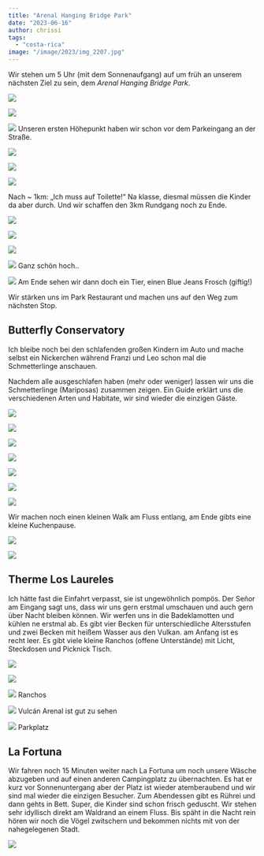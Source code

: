 ```yaml
---
title: "Arenal Hanging Bridge Park"
date: "2023-06-16"
author: chrissi
tags: 
  - "costa-rica"
image: "/image/2023/img_2207.jpg"
---
```


Wir stehen um 5 Uhr (mit dem Sonnenaufgang) auf um früh an unserem nächsten Ziel zu sein, dem _Arenal Hanging Bridge Park_.

![](/image/2023/img_2187.jpg?w=1024)

![](/image/2023/img_2193.jpg?w=1024)

![](/image/2023/img_2198.jpg?w=1024)
Unseren ersten Höhepunkt haben wir schon vor dem Parkeingang an der Straße.



![](/image/2023/img_2207.jpg?w=1024)

![](/image/2023/img_2213-1.jpg?w=1024)

![](/image/2023/img_2221.jpg?w=1024)

Nach ~ 1km: „Ich muss auf Toilette!“ Na klasse, diesmal müssen die Kinder da aber durch. Und wir schaffen den 3km Rundgang noch zu Ende.

![](/image/2023/img_2231.jpg?w=1024)

![](/image/2023/img_2237.jpg?w=1024)

![](/image/2023/img_2255.jpg?w=1024)

![](/image/2023/img_2257.jpg?w=768)
Ganz schön hoch..

![](/image/2023/img_2263.jpg?w=768)
Am Ende sehen wir dann doch ein Tier, einen Blue Jeans Frosch (giftig!)

Wir stärken uns im Park Restaurant und machen uns auf den Weg zum nächsten Stop.

## Butterfly Conservatory

Ich bleibe noch bei den schlafenden großen Kindern im Auto und mache selbst ein Nickerchen während Franzi und Leo schon mal die Schmetterlinge anschauen.

Nachdem alle ausgeschlafen haben (mehr oder weniger) lassen wir uns die Schmetterlinge (Mariposas) zusammen zeigen. Ein Guide erklärt uns die verschiedenen Arten und Habitate, wir sind wieder die einzigen Gäste.

![](/image/2023/img_2277-1.jpg?w=768)

![](/image/2023/img_2280.jpg?w=768)

![](/image/2023/img_2282.jpg?w=1024)

![](/image/2023/img_2293.jpg?w=768)

![](/image/2023/img_2298.jpg?w=768)

![](/image/2023/img_2300.jpg?w=768)

![](/image/2023/img_2301.jpg?w=768)

Wir machen noch einen kleinen Walk am Fluss entlang, am Ende gibts eine kleine Kuchenpause.

![](/image/2023/img_2315.jpg?w=768)

![](/image/2023/img_2329.jpg?w=1024)

## Therme Los Laureles

Ich hätte fast die Einfahrt verpasst, sie ist ungewöhnlich pompös. Der Señor am Eingang sagt uns, dass wir uns gern erstmal umschauen und auch gern über Nacht bleiben können. Wir werfen uns in die Badeklamotten und kühlen ne erstmal ab. Es gibt vier Becken für unterschiedliche Altersstufen und zwei Becken mit heißem Wasser aus den Vulkan. am Anfang ist es recht leer. Es gibt viele kleine Ranchos (offene Unterstände) mit Licht, Steckdosen und Picknick Tisch.

![](/image/2023/img_2345.jpg?w=1024)

![](/image/2023/img_2351-1.jpg?w=1024)

![](/image/2023/img_2352.jpg?w=1024)
Ranchos

![](/image/2023/img_2350.jpg?w=1024)
Vulcán Arenal ist gut zu sehen

![](/image/2023/img_2349.jpg?w=1024)
Parkplatz

## La Fortuna

Wir fahren noch 15 Minuten weiter nach La Fortuna um noch unsere Wäsche abzugeben und auf einen anderen Campingplatz zu übernachten. Es hat er kurz vor Sonnenuntergang aber der Platz ist wieder atemberaubend und wir sind mal wieder die einzigen Besucher. Zum Abendessen gibt es Rührei und dann gehts in Bett. Super, die Kinder sind schon frisch geduscht. Wir stehen sehr idyllisch direkt am Waldrand an einem Fluss. Bis späht in die Nacht rein hören wir noch die Vögel zwitschern und bekommen nichts mit von der nahegelegenen Stadt.

![](/image/2023/img_2355.jpg?w=1024)
